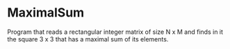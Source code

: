 # MaximalSum
Program that reads a rectangular integer matrix of size N x M and finds in it the square 3 x 3 that has a maximal sum of its elements. 
